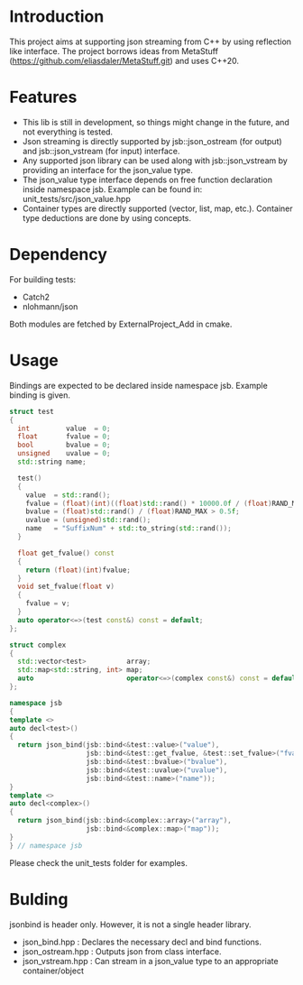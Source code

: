 # Introduction

This project aims at supporting json streaming from C++ by using reflection like interface. 
The project borrows ideas from MetaStuff (https://github.com/eliasdaler/MetaStuff.git) and uses C++20.

# Features

- This lib is still in development, so things might change in the future, and not everything is tested.
- Json streaming is directly supported by jsb::json_ostream (for output) and jsb::json_vstream (for input) interface. 
- Any supported json library can be used along with jsb::json_vstream by providing an interface for the json_value type.
- The json_value type interface depends on free function declaration inside namespace jsb. Example can be found in:
unit_tests/src/json_value.hpp
- Container types are directly supported (vector, list, map, etc.). Container type deductions are done by using concepts.

# Dependency
For building tests:
- Catch2
- nlohmann/json

Both modules are fetched by ExternalProject_Add in cmake.

# Usage

Bindings are expected to be declared inside namespace jsb. Example binding is given.

```cpp
struct test
{
  int         value  = 0;
  float       fvalue = 0;
  bool        bvalue = 0;
  unsigned    uvalue = 0;
  std::string name;

  test()
  {
    value  = std::rand();
    fvalue = (float)(int)((float)std::rand() * 10000.0f / (float)RAND_MAX);
    bvalue = (float)std::rand() / (float)RAND_MAX > 0.5f;
    uvalue = (unsigned)std::rand();
    name   = "SuffixNum" + std::to_string(std::rand());
  }

  float get_fvalue() const
  {
    return (float)(int)fvalue;
  }
  void set_fvalue(float v)
  {
    fvalue = v;
  }
  auto operator<=>(test const&) const = default;
};

struct complex
{
  std::vector<test>          array;
  std::map<std::string, int> map;
  auto                       operator<=>(complex const&) const = default;
};

namespace jsb
{
template <>
auto decl<test>()
{
  return json_bind(jsb::bind<&test::value>("value"),
                   jsb::bind<&test::get_fvalue, &test::set_fvalue>("fvalue"),
                   jsb::bind<&test::bvalue>("bvalue"),
                   jsb::bind<&test::uvalue>("uvalue"),
                   jsb::bind<&test::name>("name"));
}
template <>
auto decl<complex>()
{
  return json_bind(jsb::bind<&complex::array>("array"),
                   jsb::bind<&complex::map>("map"));
}
} // namespace jsb
```

Please check the unit_tests folder for examples.

# Bulding
jsonbind is header only. However, it is not a single header library.
- json_bind.hpp : Declares the necessary decl and bind functions.
- json_ostream.hpp : Outputs json from class interface.
- json_vstream.hpp : Can stream in a json_value type to an appropriate container/object

